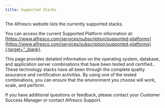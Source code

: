 ```yaml
---
title: Supported Stacks
---
```


The Alfresco website lists the currently supported stacks.

You can access the current Supported Platform information at: [https://www.alfresco.com/services/subscription/supported-platforms](https://www.alfresco.com/services/subscription/supported-platforms){:target="_blank}.

This page provides detailed information on the operating system, database, and application server combinations that have been tested and certified.. These technology stacks have all been through the complete quality assurance and certification activities. By using one of the tested combinations, you can ensure that the environment you choose will work, scale, and perform.

If you have additional questions or feedback, please contact your Customer Success Manager or contact Alfresco Support.
